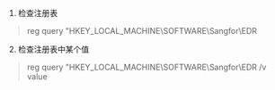 1. 检查注册表
> reg query "HKEY_LOCAL_MACHINE\SOFTWARE\Sangfor\EDR
2. 检查注册表中某个值
> reg query "HKEY_LOCAL_MACHINE\SOFTWARE\Sangfor\EDR /v value

